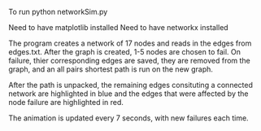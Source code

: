 To run python networkSim.py

Need to have matplotlib installed
Need to have networkx installed

The program creates a network of 17 nodes and reads in the edges from edges.txt.
After the graph is created, 1-5 nodes are chosen to fail. On failure, thier corresponding edges are saved,
they are removed from the graph, and an all pairs shortest path is run on the new graph.

After the path is unpacked, the remaining edges consituting a connected network are highlighted in blue
and the edges that were affected by the node failure are highlighted in red.

The animation is updated every 7 seconds, with new failures each time.

